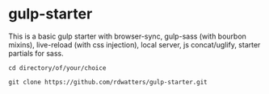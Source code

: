 # gulp-starter

This is a basic gulp starter with browser-sync, gulp-sass (with bourbon mixins), live-reload (with css injection), local server, js concat/uglify, starter partials for sass. 

`cd directory/of/your/choice`

`git clone https://github.com/rdwatters/gulp-starter.git`



